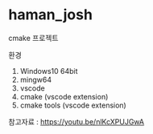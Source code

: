 # haman_josh
cmake 프로젝트

환경
1. Windows10 64bit
2. mingw64
3. vscode
4. cmake (vscode extension)
5. cmake tools (vscode extension)

참고자료 : https://youtu.be/nlKcXPUJGwA
